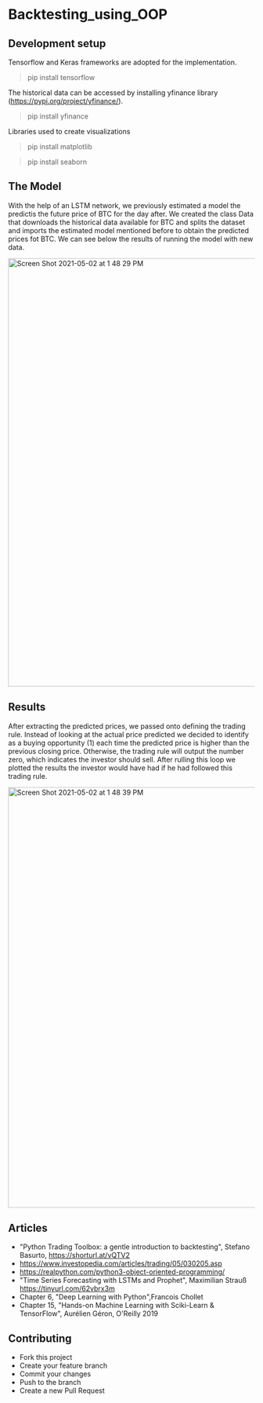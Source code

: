 # Backtesting_using_OOP

## Development setup

Tensorflow and Keras frameworks are adopted for the implementation.

> pip install tensorflow

The historical data can be accessed by installing yfinance library (https://pypi.org/project/yfinance/).

> pip install yfinance

Libraries used to create visualizations

> pip install matplotlib

> pip install seaborn

## The Model

With the help of an LSTM network, we previously estimated a model the predictis the future price of BTC for the day after. We created the class Data that downloads the historical data available for BTC and splits the dataset and imports the estimated model mentioned before to obtain the predicted prices fot BTC. We can see below the results of running the model with new data.

<img width="873" alt="Screen Shot 2021-05-02 at 1 48 29 PM" src="https://user-images.githubusercontent.com/34326154/116821299-b73e1f80-ab4f-11eb-8749-076239e69570.png">

## Results

After extracting the predicted prices, we passed onto defining the trading rule. Instead of looking at the actual price predicted we decided to identify as a buying opportunity (1) each time the predicted price is higher than the previous closing price. Otherwise, the trading rule will output the number zero, which indicates the investor should sell. After rulling this loop we plotted the results the investor would have had if he had followed this trading rule.

<img width="857" alt="Screen Shot 2021-05-02 at 1 48 39 PM" src="https://user-images.githubusercontent.com/34326154/116821312-c45b0e80-ab4f-11eb-8f37-b5ba45eade6a.png">


## Articles

- "Python Trading Toolbox: a gentle introduction to backtesting", Stefano Basurto, https://shorturl.at/vQTV2
- https://www.investopedia.com/articles/trading/05/030205.asp
- https://realpython.com/python3-object-oriented-programming/
- "Time Series Forecasting with LSTMs and Prophet", Maximilian Strauß  https://tinyurl.com/62vbrx3m
- Chapter 6, "Deep Learning with Python",Francois Chollet
- Chapter 15, "Hands-on Machine Learning with Sciki-Learn & TensorFlow", Aurélien Géron, O'Reilly 2019

## Contributing

- Fork this project
- Create your feature branch
- Commit your changes
- Push to the branch
- Create a new Pull Request

